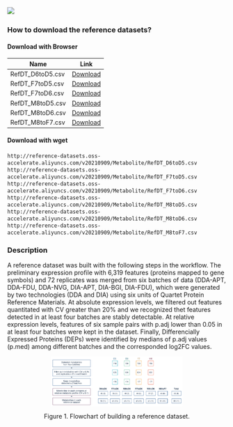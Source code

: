 <img src="https://img.shields.io/badge/Version-v20210909-blue"/>

### How to download the reference datasets? 

#### Download with Browser
| Name                        | Link                                                                                                        |
| --------------------------- | ----------------------------------------------------------------------------------------------------------- |
| RefDT_D6toD5.csv | [Download](http://reference-datasets.oss-accelerate.aliyuncs.com/v20210909/Metabolite/RefDT_D6toD5.csv) |
| RefDT_F7toD5.csv | [Download](http://reference-datasets.oss-accelerate.aliyuncs.com/v20210909/Metabolite/RefDT_F7toD5.csv) |
| RefDT_F7toD6.csv | [Download](http://reference-datasets.oss-accelerate.aliyuncs.com/v20210909/Metabolite/RefDT_F7toD6.csv) |
| RefDT_M8toD5.csv | [Download](http://reference-datasets.oss-accelerate.aliyuncs.com/v20210909/Metabolite/RefDT_M8toD5.csv) |
| RefDT_M8toD6.csv | [Download](http://reference-datasets.oss-accelerate.aliyuncs.com/v20210909/Metabolite/RefDT_M8toD6.csv) |
| RefDT_M8toF7.csv | [Download](http://reference-datasets.oss-accelerate.aliyuncs.com/v20210909/Metabolite/RefDT_M8toF7.csv) |

#### Download with wget

```text
http://reference-datasets.oss-accelerate.aliyuncs.com/v20210909/Metabolite/RefDT_D6toD5.csv
http://reference-datasets.oss-accelerate.aliyuncs.com/v20210909/Metabolite/RefDT_F7toD5.csv
http://reference-datasets.oss-accelerate.aliyuncs.com/v20210909/Metabolite/RefDT_F7toD6.csv
http://reference-datasets.oss-accelerate.aliyuncs.com/v20210909/Metabolite/RefDT_M8toD5.csv
http://reference-datasets.oss-accelerate.aliyuncs.com/v20210909/Metabolite/RefDT_M8toD6.csv
http://reference-datasets.oss-accelerate.aliyuncs.com/v20210909/Metabolite/RefDT_M8toF7.csv
```


### Description
A reference dataset was built with the following steps in the workflow. The preliminary expression profile with 6,319 features (proteins mapped to gene symbols) and 72 replicates was merged from six batches of data (DDA-APT, DDA-FDU, DDA-NVG, DIA-APT, DIA-BGI, DIA-FDU), which were generated by two technologies (DDA and DIA) using six units of Quartet Protein Reference Materials. At absolute expression levels, we filtered out features quantitated with CV greater than 20% and we recognized thet features detected in at least four batches are stably detectable. At relative expression levels, features of six sample pairs with p.adj lower than 0.05 in at least four batches were kept in the dataset. Finally, Differencially Expressed Proteins (DEPs) were identified by medians of p.adj values (p.med) among different batches and the corresponded log2FC values.

<img src="../images/metabolite-reference-datasets-overview.png" style="display: block; margin: 0 auto;" width="60%"/>

<p style="text-align: center;">Figure 1. Flowchart of building a reference dataset.</p>